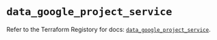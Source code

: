 # `data_google_project_service`

Refer to the Terraform Registory for docs: [`data_google_project_service`](https://www.terraform.io/docs/providers/google-beta/d/google_project_service).
